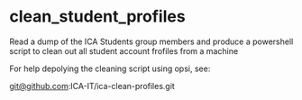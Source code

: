 # clean_student_profiles
Read a dump of the ICA Students group members and produce a powershell script to clean out all student account frofiles from a machine

For help depolying the cleaning script using opsi, see:

git@github.com:ICA-IT/ica-clean-profiles.git
